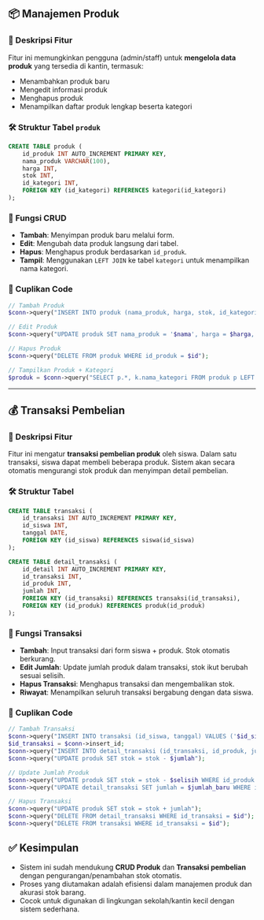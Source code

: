 
## 📦 Manajemen Produk

### 🧾 Deskripsi Fitur
Fitur ini memungkinkan pengguna (admin/staff) untuk **mengelola data produk** yang tersedia di kantin, termasuk:
- Menambahkan produk baru
- Mengedit informasi produk
- Menghapus produk
- Menampilkan daftar produk lengkap beserta kategori
### 🛠️ Struktur Tabel `produk`
```sql
CREATE TABLE produk (
    id_produk INT AUTO_INCREMENT PRIMARY KEY,
    nama_produk VARCHAR(100),
    harga INT,
    stok INT,
    id_kategori INT,
    FOREIGN KEY (id_kategori) REFERENCES kategori(id_kategori)
);
```
### 🔄 Fungsi CRUD
- **Tambah**: Menyimpan produk baru melalui form.
- **Edit**: Mengubah data produk langsung dari tabel.
- **Hapus**: Menghapus produk berdasarkan `id_produk`.
- **Tampil**: Menggunakan `LEFT JOIN` ke tabel `kategori` untuk menampilkan nama kategori.
### 📄 Cuplikan Code
```php
// Tambah Produk
$conn->query("INSERT INTO produk (nama_produk, harga, stok, id_kategori) VALUES ('$nama', $harga, $stok, $kategori)");

// Edit Produk
$conn->query("UPDATE produk SET nama_produk = '$nama', harga = $harga, stok = $stok, id_kategori = $kategori WHERE id_produk = $id");

// Hapus Produk
$conn->query("DELETE FROM produk WHERE id_produk = $id");

// Tampilkan Produk + Kategori
$produk = $conn->query("SELECT p.*, k.nama_kategori FROM produk p LEFT JOIN kategori k ON p.id_kategori = k.id_kategori");
```
---
## 💰 Transaksi Pembelian
### 🧾 Deskripsi Fitur
Fitur ini mengatur **transaksi pembelian produk** oleh siswa. Dalam satu transaksi, siswa dapat membeli beberapa produk. Sistem akan secara otomatis mengurangi stok produk dan menyimpan detail pembelian.
### 🛠️ Struktur Tabel
```sql
CREATE TABLE transaksi (
    id_transaksi INT AUTO_INCREMENT PRIMARY KEY,
    id_siswa INT,
    tanggal DATE,
    FOREIGN KEY (id_siswa) REFERENCES siswa(id_siswa)
);

CREATE TABLE detail_transaksi (
    id_detail INT AUTO_INCREMENT PRIMARY KEY,
    id_transaksi INT,
    id_produk INT,
    jumlah INT,
    FOREIGN KEY (id_transaksi) REFERENCES transaksi(id_transaksi),
    FOREIGN KEY (id_produk) REFERENCES produk(id_produk)
);
```
### 🔄 Fungsi Transaksi
- **Tambah**: Input transaksi dari form siswa + produk. Stok otomatis berkurang.
- **Edit Jumlah**: Update jumlah produk dalam transaksi, stok ikut berubah sesuai selisih.
- **Hapus Transaksi**: Menghapus transaksi dan mengembalikan stok.
- **Riwayat**: Menampilkan seluruh transaksi bergabung dengan data siswa.
### 📄 Cuplikan Code
```php
// Tambah Transaksi
$conn->query("INSERT INTO transaksi (id_siswa, tanggal) VALUES ('$id_siswa', '$tanggal')");
$id_transaksi = $conn->insert_id;
$conn->query("INSERT INTO detail_transaksi (id_transaksi, id_produk, jumlah) VALUES (...)");
$conn->query("UPDATE produk SET stok = stok - $jumlah");

// Update Jumlah Produk
$conn->query("UPDATE produk SET stok = stok - $selisih WHERE id_produk = $id_produk");
$conn->query("UPDATE detail_transaksi SET jumlah = $jumlah_baru WHERE id_detail = $id_detail");

// Hapus Transaksi
$conn->query("UPDATE produk SET stok = stok + jumlah");
$conn->query("DELETE FROM detail_transaksi WHERE id_transaksi = $id");
$conn->query("DELETE FROM transaksi WHERE id_transaksi = $id");
```
## ✅ Kesimpulan
- Sistem ini sudah mendukung **CRUD Produk** dan **Transaksi pembelian** dengan pengurangan/penambahan stok otomatis.
- Proses yang diutamakan adalah efisiensi dalam manajemen produk dan akurasi stok barang.
- Cocok untuk digunakan di lingkungan sekolah/kantin kecil dengan sistem sederhana.

